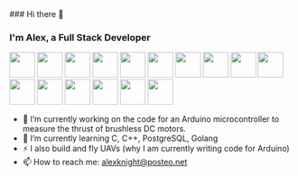 <link rel="stylesheet" href="https://cdn.jsdelivr.net/gh/devicons/devicon@v2.15.1/devicon.min.css">
### Hi there 👋

          
<!--
**serene-machine/serene-machine** is a ✨ _special_ ✨ repository because its `README.md` (this file) appears on your GitHub profile.

Here are some ideas to get you started:

-->
### I'm Alex, a Full Stack Developer

<p>
 <img src="https://cdn.jsdelivr.net/gh/devicons/devicon/icons/html5/html5-original.svg" width="45" height="45"/>
 <img src="https://cdn.jsdelivr.net/gh/devicons/devicon/icons/css3/css3-original.svg" width="45" height="45" />
 <img src="https://cdn.jsdelivr.net/gh/devicons/devicon/icons/sass/sass-original.svg" width="45" height="45" />
 <img src="https://cdn.jsdelivr.net/gh/devicons/devicon/icons/javascript/javascript-original.svg" width="45" height="45" /> 
 <img src="https://cdn.jsdelivr.net/gh/devicons/devicon/icons/nodejs/nodejs-original.svg" width="45" height="45" />
 <img src="https://cdn.jsdelivr.net/gh/devicons/devicon/icons/react/react-original-wordmark.svg" width="45" height="45" />       
 <i class="devicon-express-original-wordmark"></i>  
 <img src="https://cdn.jsdelivr.net/gh/devicons/devicon/icons/mongodb/mongodb-original-wordmark.svg" width="45" height="45" />
 <img src="https://cdn.jsdelivr.net/gh/devicons/devicon/icons/postgresql/postgresql-original-wordmark.svg" width="45" height="45" />
 <img src="https://cdn.jsdelivr.net/gh/devicons/devicon/icons/linux/linux-original.svg" width="45" height="45" /> 
 <img src="https://cdn.jsdelivr.net/gh/devicons/devicon/icons/ubuntu/ubuntu-plain-wordmark.svg" width="45" height="45" />         
 <img src="https://cdn.jsdelivr.net/gh/devicons/devicon/icons/nginx/nginx-original.svg" width="45" height="45" /> 
 <img src="https://cdn.jsdelivr.net/gh/devicons/devicon/icons/arduino/arduino-original-wordmark.svg" width="45" height="45" />
 <img src="https://cdn.jsdelivr.net/gh/devicons/devicon/icons/c/c-original.svg" width="45" height="45" />
 <img src="https://cdn.jsdelivr.net/gh/devicons/devicon/icons/cplusplus/cplusplus-original.svg" width="45" height="45" />            
 <img src="https://cdn.jsdelivr.net/gh/devicons/devicon/icons/git/git-original-wordmark.svg" width="45" height="45" />
 <img src="https://cdn.jsdelivr.net/gh/devicons/devicon/icons/github/github-original-wordmark.svg" width="45" height="45" />
 
</p>
                                        
          
          
          
- 🔭 I’m currently working on the code for an Arduino microcontroller to measure the thrust of brushless DC motors.
- 🌱 I’m currently learning C, C++, PostgreSQL, Golang
- ⚡ I also build and fly UAVs (why I am currently writing code for Arduino)
- 📫 How to reach me: alexknight@posteo.net
